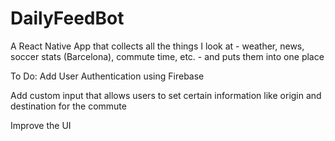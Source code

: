 # DailyFeedBot
A React Native App that collects all the things I look at - weather, news, soccer stats (Barcelona), commute time, etc. - and puts them into one place

To Do:
Add User Authentication using Firebase

Add custom input that allows users to set certain information like origin and destination for the commute

Improve the UI
